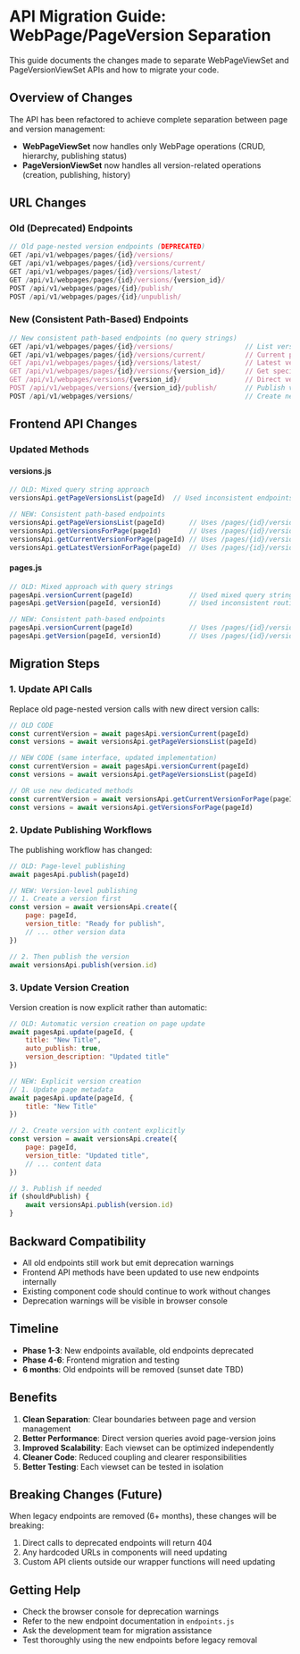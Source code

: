 # API Migration Guide: WebPage/PageVersion Separation

This guide documents the changes made to separate WebPageViewSet and PageVersionViewSet APIs and how to migrate your code.

## Overview of Changes

The API has been refactored to achieve complete separation between page and version management:

- **WebPageViewSet** now handles only WebPage operations (CRUD, hierarchy, publishing status)
- **PageVersionViewSet** now handles all version-related operations (creation, publishing, history)

## URL Changes

### Old (Deprecated) Endpoints

```javascript
// Old page-nested version endpoints (DEPRECATED)
GET /api/v1/webpages/pages/{id}/versions/
GET /api/v1/webpages/pages/{id}/versions/current/
GET /api/v1/webpages/pages/{id}/versions/latest/
GET /api/v1/webpages/pages/{id}/versions/{version_id}/
POST /api/v1/webpages/pages/{id}/publish/
POST /api/v1/webpages/pages/{id}/unpublish/
```

### New (Consistent Path-Based) Endpoints

```javascript
// New consistent path-based endpoints (no query strings)
GET /api/v1/webpages/pages/{id}/versions/                  // List versions for page
GET /api/v1/webpages/pages/{id}/versions/current/          // Current published version
GET /api/v1/webpages/pages/{id}/versions/latest/           // Latest version
GET /api/v1/webpages/pages/{id}/versions/{version_id}/     // Get specific version
GET /api/v1/webpages/versions/{version_id}/                // Direct version access
POST /api/v1/webpages/versions/{version_id}/publish/       // Publish version
POST /api/v1/webpages/versions/                            // Create new version
```

## Frontend API Changes

### Updated Methods

#### versions.js

```javascript
// OLD: Mixed query string approach
versionsApi.getPageVersionsList(pageId)  // Used inconsistent endpoints

// NEW: Consistent path-based endpoints
versionsApi.getPageVersionsList(pageId)      // Uses /pages/{id}/versions/
versionsApi.getVersionsForPage(pageId)       // Uses /pages/{id}/versions/
versionsApi.getCurrentVersionForPage(pageId) // Uses /pages/{id}/versions/current/
versionsApi.getLatestVersionForPage(pageId)  // Uses /pages/{id}/versions/latest/
```

#### pages.js

```javascript
// OLD: Mixed approach with query strings
pagesApi.versionCurrent(pageId)              // Used mixed query string approach
pagesApi.getVersion(pageId, versionId)       // Used inconsistent routing

// NEW: Consistent path-based endpoints
pagesApi.versionCurrent(pageId)              // Uses /pages/{id}/versions/current/
pagesApi.getVersion(pageId, versionId)       // Uses /pages/{id}/versions/{versionId}/
```

## Migration Steps

### 1. Update API Calls

Replace old page-nested version calls with new direct version calls:

```javascript
// OLD CODE
const currentVersion = await pagesApi.versionCurrent(pageId)
const versions = await versionsApi.getPageVersionsList(pageId)

// NEW CODE (same interface, updated implementation)
const currentVersion = await pagesApi.versionCurrent(pageId)
const versions = await versionsApi.getPageVersionsList(pageId)

// OR use new dedicated methods
const currentVersion = await versionsApi.getCurrentVersionForPage(pageId)
const versions = await versionsApi.getVersionsForPage(pageId)
```

### 2. Update Publishing Workflows

The publishing workflow has changed:

```javascript
// OLD: Page-level publishing
await pagesApi.publish(pageId)

// NEW: Version-level publishing
// 1. Create a version first
const version = await versionsApi.create({
    page: pageId,
    version_title: "Ready for publish",
    // ... other version data
})

// 2. Then publish the version
await versionsApi.publish(version.id)
```

### 3. Update Version Creation

Version creation is now explicit rather than automatic:

```javascript
// OLD: Automatic version creation on page update
await pagesApi.update(pageId, {
    title: "New Title",
    auto_publish: true,
    version_description: "Updated title"
})

// NEW: Explicit version creation
// 1. Update page metadata
await pagesApi.update(pageId, {
    title: "New Title"
})

// 2. Create version with content explicitly
const version = await versionsApi.create({
    page: pageId,
    version_title: "Updated title",
    // ... content data
})

// 3. Publish if needed
if (shouldPublish) {
    await versionsApi.publish(version.id)
}
```

## Backward Compatibility

- All old endpoints still work but emit deprecation warnings
- Frontend API methods have been updated to use new endpoints internally
- Existing component code should continue to work without changes
- Deprecation warnings will be visible in browser console

## Timeline

- **Phase 1-3**: New endpoints available, old endpoints deprecated
- **Phase 4-6**: Frontend migration and testing
- **6 months**: Old endpoints will be removed (sunset date TBD)

## Benefits

1. **Clean Separation**: Clear boundaries between page and version management
2. **Better Performance**: Direct version queries avoid page-version joins
3. **Improved Scalability**: Each viewset can be optimized independently
4. **Cleaner Code**: Reduced coupling and clearer responsibilities
5. **Better Testing**: Each viewset can be tested in isolation

## Breaking Changes (Future)

When legacy endpoints are removed (6+ months), these changes will be breaking:

1. Direct calls to deprecated endpoints will return 404
2. Any hardcoded URLs in components will need updating
3. Custom API clients outside our wrapper functions will need updating

## Getting Help

- Check the browser console for deprecation warnings
- Refer to the new endpoint documentation in `endpoints.js`
- Ask the development team for migration assistance
- Test thoroughly using the new endpoints before legacy removal
